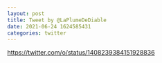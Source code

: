 ```yaml
--- 
layout: post 
title: Tweet by @LaPlumeDeDiable 
date: 2021-06-24 1624585431 
categories: twitter 
--- 
```

https://twitter.com/o/status/1408239384151928836